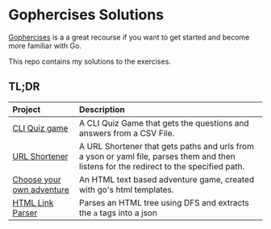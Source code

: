 # Gophercises Solutions
[Gophercises](https://gophercises.com) is a a great recourse if you want to get started and become more familiar with Go.

This repo contains my solutions to the exercises.

## TL;DR

| Project     | Description 
| :---       |    :----   
| [CLI Quiz game](https://github.com/koioannis/Gophercises-Solutions/tree/main/quiz_game)      | A CLI Quiz Game that gets the questions and answers from a CSV File.
| [URL Shortener](https://github.com/koioannis/Gophercises-Solutions/tree/main/url_shortener) | A URL Shortener that gets paths and urls from a yson or yaml file, parses them and then listens for the redirect to the specified path.|
| [Choose your own adventure](https://github.com/koioannis/Gophercises-Solutions/tree/main/cyoa) | An HTML text based adventure game, created with go's html templates. |
| [HTML Link Parser](https://github.com/koioannis/Gophercises-Solutions/tree/main/html_link_parser) | Parses an HTML tree using DFS and extracts the `a` tags into a json |